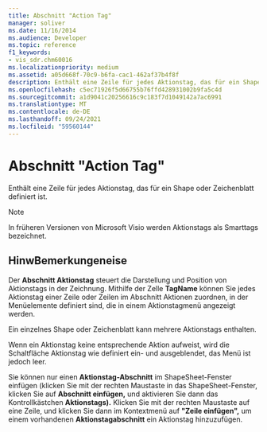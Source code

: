 ```yaml
---
title: Abschnitt "Action Tag"
manager: soliver
ms.date: 11/16/2014
ms.audience: Developer
ms.topic: reference
f1_keywords:
- vis_sdr.chm60016
ms.localizationpriority: medium
ms.assetid: a05d668f-70c9-b6fa-cac1-462af37b4f8f
description: Enthält eine Zeile für jedes Aktionstag, das für ein Shape oder Zeichenblatt definiert ist.
ms.openlocfilehash: c5ec71926f5d66755b76ffd428931002b9fa5c4d
ms.sourcegitcommit: a1d9041c20256616c9c183f7d1049142a7ac6991
ms.translationtype: MT
ms.contentlocale: de-DE
ms.lasthandoff: 09/24/2021
ms.locfileid: "59560144"
---
```

# <a name="action-tag-section"></a>Abschnitt "Action Tag"

Enthält eine Zeile für jedes Aktionstag, das für ein Shape oder Zeichenblatt definiert ist.
  
> [!NOTE]
> In früheren Versionen von Microsoft Visio werden Aktionstags als Smarttags bezeichnet. 
  
## <a name="remarks"></a>HinwBemerkungeneise

Der **Abschnitt Aktionstag** steuert die Darstellung und Position von Aktionstags in der Zeichnung. Mithilfe der Zelle **TagName** können Sie jedes Aktionstag einer Zeile oder Zeilen im Abschnitt Aktionen zuordnen, in der Menüelemente definiert sind, die in einem Aktionstagmenü angezeigt werden. 
  
 Ein einzelnes Shape oder Zeichenblatt kann mehrere Aktionstags enthalten. 
  
Wenn ein Aktionstag keine entsprechende Aktion aufweist, wird die Schaltfläche Aktionstag wie definiert ein- und ausgeblendet, das Menü ist jedoch leer.
  
Sie können nur einen **Aktionstag-Abschnitt** im ShapeSheet-Fenster einfügen (klicken Sie mit der rechten Maustaste in das ShapeSheet-Fenster, klicken Sie auf **Abschnitt einfügen,** und aktivieren Sie dann das Kontrollkästchen **Aktionstags).** Klicken Sie mit der rechten Maustaste auf eine Zeile, und klicken Sie dann im Kontextmenü auf **"Zeile einfügen",** um einem vorhandenen **Aktionstagabschnitt** ein Aktionstag hinzuzufügen. 
  

